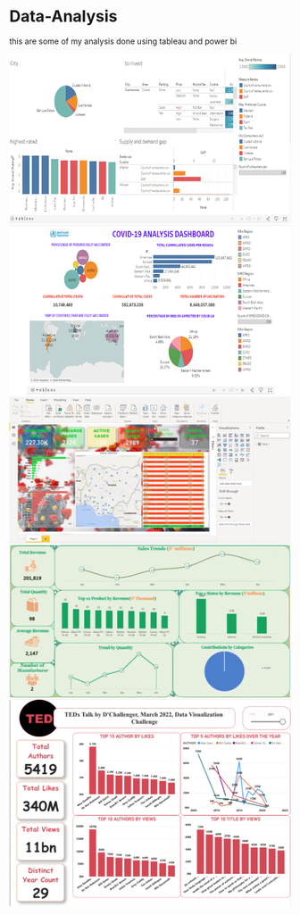 # Data-Analysis
this are some of my analysis done using tableau and power bi

<a href="" rel="tableau"><img src="rrst.PNG" alt="" /></a>
<a href="" rel="tableau"><img src="https://github.com/Adetayo047/Data-Analysis/blob/main/covid%20dashboard.PNG" alt="" /></a>
<a href="" rel="Power bi Dashboard"><img src="https://github.com/Adetayo047/Data-Analysis/blob/main/Screenshot%202022-03-04%20at%201.52.37%20PM.png" alt="" /></a>
<a href="" rel="Power bi Dashboard"><img src="https://github.com/Adetayo047/Data-Analysis/blob/main/Screenshot%202022-03-04%20at%201.56.44%20PM.png" alt="" /></a>
<a href="" rel="tableau"><img src="https://github.com/Adetayo047/Data-Analysis/blob/main/Screenshot%202022-03-12%20at%209.08.06%20AM.png" alt="" /></a>


